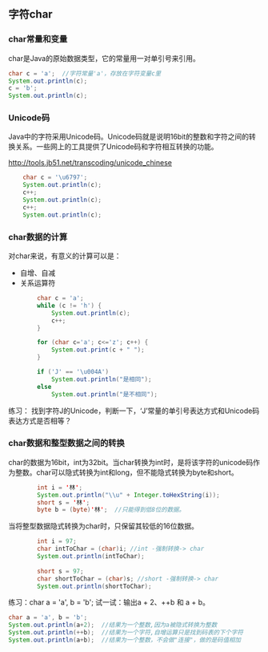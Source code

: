 ## 字符char

### char常量和变量

char是Java的原始数据类型，它的常量用一对单引号来引用。

```java
char c = 'a';  //字符常量'a'，存放在字符变量c里
System.out.println(c);
c = 'b';
System.out.println(c);
```



### Unicode码

Java中的字符采用Unicode码。Unicode码就是说明16bit的整数和字符之间的转换关系。一些网上的工具提供了Unicode码和字符相互转换的功能。

http://tools.jb51.net/transcoding/unicode_chinese

```java
	char c = '\u6797';
	System.out.println(c);
	c++;
	System.out.println(c);
	c++;
	System.out.println(c);
```
### char数据的计算

对char来说，有意义的计算可以是：

* 自增、自减
* 关系运算符

```java
		char c = 'a'; 		
		while (c != 'h') {
			System.out.println(c);
			c++;
		}

		for (char c='a'; c<='z'; c++) {
			System.out.print(c + " ");
		}

		if ('J' == '\u004A')
			System.out.println("是相同");
		else
			System.out.println("是不相同");
```

练习： 找到字符J的Unicode，判断一下，‘J’常量的单引号表达方式和Unicode码表达方式是否相等？

### char数据和整型数据之间的转换

char的数据为16bit，int为32bit。当char转换为int时，是将该字符的unicode码作为整数。char可以隐式转换为int和long，但不能隐式转换为byte和short。

```java
		int i = '林';
		System.out.println("\\u" + Integer.toHexString(i));
		short s = '林';
		byte b = (byte)'林';  //只能得到低8位的数据。

```

当将整型数据隐式转换为char时，只保留其较低的16位数据。

```java
		int i = 97;
		char intToChar = (char)i; //int -强制转换-> char
		System.out.println(intToChar);
		
		short s = 97;
		char shortToChar = (char)s; //short -强制转换-> char
		System.out.println(shortToChar); 
```

练习：char a = 'a', b = 'b';   试一试：输出a + 2、++b 和 a + b。

```java
char a = 'a', b = 'b';
System.out.println(a+2);  //结果为一个整数,因为a被隐式转换为整数
System.out.println(++b);  //结果为一个字符,自增运算只是找到码表的下个字符
System.out.println(a+b);  //结果为一个整数，不会做"连接"，做的是码值相加
```



